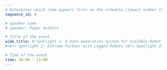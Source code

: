 ```yaml
---
# Determines which item appears first on the schedule (lowest number (0) appears first)
sequence_id: 4

# Speaker name
# speaker: Paper Authors

# Title of the event
wide_title: #"Spotlight 1: A Data Generation System for Scalable Robot Learning using Human Demonstrations
#<br> Spotlight 2: Extreme Parkour with Legged Robots <br> Spotlight 3: Constructing interactive Realistic Scenes from Real Images via Simulation and Generative Modeling <br> Spotlight 4: Low-Cost Exoskeletons for Learning Whole-Arm Manipulation in the Wild"

# Time of the event
time: 10:40 - 11:00
---
```

